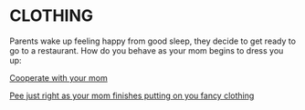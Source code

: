 # CLOTHING

Parents wake up feeling happy from good sleep, they decide to get ready to go to a restaurant. How do you behave as your mom begins to dress you up:  

[Cooperate with your mom](restaurant.md)  

[Pee just right as your mom finishes putting on you fancy clothing](breakfast.md)  